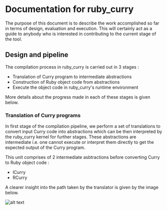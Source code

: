 # Documentation for ruby_curry #

The purpose of this document is to describe the work accomplished so far in
terms of design, evaluation and execution. This will certainly act as a guide
to anybody who is interested in contributing to the current stage of the tool.

## Design and pipeline ##

The compilation process in ruby_curry is carried out in 3 stages :
* Translation of Curry program to intermediate abstractions
* Construction of Ruby object code from abstractions
* Execute the object code in ruby_curry's runtime environment

More details about the progress made in each of these stages is given below.

### Translation of Curry programs ###

In first stage of the compilation pipeline, we perform a set of translations
to convert input Curry code into abstractions which can be then interpreted
by the ruby_curry kernel for further stages. These abstractions are
intermediate i.e. one cannot execute or interpret them directly to get the
expected output of the Curry program.

This unit comprises of 2 intermediate asbtractions before converting Curry
to Ruby object code :
* ICurry
* RCurry

A clearer insight into the path taken by the translator is given by the image
below.

![alt text](https://github.com/karthiksenthil/ruby_curry/blob/master/docs/images/translation_pipeline.png "Pipeline for translator unit")
